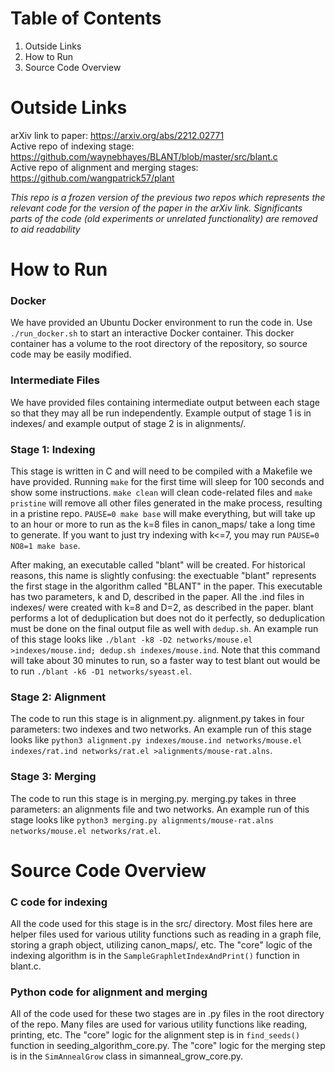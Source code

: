 # Table of Contents
 1. Outside Links
 2. How to Run
 3. Source Code Overview

# Outside Links
arXiv link to paper: https://arxiv.org/abs/2212.02771<br>
Active repo of indexing stage: https://github.com/waynebhayes/BLANT/blob/master/src/blant.c<br>
Active repo of alignment and merging stages: https://github.com/wangpatrick57/plant<br>

_This repo is a frozen version of the previous two repos which represents the relevant code for the version of the paper in the arXiv link. Significants parts of the code (old experiments or unrelated functionality) are removed to aid readability_

# How to Run
### Docker
We have provided an Ubuntu Docker environment to run the code in. Use `./run_docker.sh` to start an interactive Docker container. This docker container has a volume to the root directory of the repository, so source code may be easily modified.

### Intermediate Files
We have provided files containing intermediate output between each stage so that they may all be run independently. Example output of stage 1 is in indexes/ and example output of stage 2 is in alignments/.

### Stage 1: Indexing
This stage is written in C and will need to be compiled with a Makefile we have provided. Running `make` for the first time will sleep for 100 seconds and show some instructions. `make clean` will clean code-related files and `make pristine` will remove all other files generated in the make process, resulting in a pristine repo. `PAUSE=0 make base` will make everything, but will take up to an hour or more to run as the k=8 files in canon_maps/ take a long time to generate. If you want to just try indexing with k<=7, you may run `PAUSE=0 NO8=1 make base`.

After making, an executable called "blant" will be created. For historical reasons, this name is slightly confusing: the exectuable "blant" represents the first stage in the algorithm called "BLANT" in the paper. This executable has two parameters, k and D, described in the paper. All the .ind files in indexes/ were created with k=8 and D=2, as described in the paper. blant performs a lot of deduplication but does not do it perfectly, so deduplication must be done on the final output file as well with `dedup.sh`. An example run of this stage looks like `./blant -k8 -D2 networks/mouse.el >indexes/mouse.ind; dedup.sh indexes/mouse.ind`. Note that this command will take about 30 minutes to run, so a faster way to test blant out would be to run `./blant -k6 -D1 networks/syeast.el`.

### Stage 2: Alignment
The code to run this stage is in alignment.py. alignment.py takes in four parameters: two indexes and two networks. An example run of this stage looks like `python3 alignment.py indexes/mouse.ind networks/mouse.el indexes/rat.ind networks/rat.el >alignments/mouse-rat.alns`.

### Stage 3: Merging
The code to run this stage is in merging.py. merging.py takes in three parameters: an alignments file and two networks. An example run of this stage looks like `python3 merging.py alignments/mouse-rat.alns networks/mouse.el networks/rat.el`.

# Source Code Overview
### C code for indexing
All the code used for this stage is in the src/ directory. Most files here are helper files used for various utility functions such as reading in a graph file, storing a graph object, utilizing canon_maps/, etc. The "core" logic of the indexing algorithm is in the `SampleGraphletIndexAndPrint()` function in blant.c.

### Python code for alignment and merging
All of the code used for these two stages are in .py files in the root directory of the repo. Many files are used for various utility functions like reading, printing, etc. The "core" logic for the alignment step is in `find_seeds()` function in seeding_algorithm_core.py. The "core" logic for the merging step is in the `SimAnnealGrow` class in simanneal_grow_core.py.
